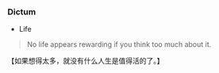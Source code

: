 

### Dictum



+ Life

> No life appears rewarding if you think too much about it.

【如果想得太多，就没有什么人生是值得活的了。】

